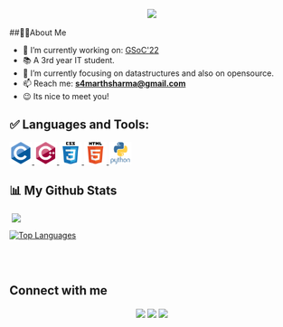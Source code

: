 <p align="center">
  <img src="https://readme-typing-svg.herokuapp.com?color=0d8eceF&size=30&center=true&vCenter=true&width=550&height=70&lines=Hola+👋,+I'm+Samarth+Sharma+✌+;A+Student+👨‍🎓;">
</p>


 ##🙋‍♂️About Me

- 🔭 I’m currently working on: [GSoC'22](https://github.com/s4marth/Awesome-Demo-Game-GSoC22-Catrobat)
- 📚 A 3rd year IT student.
- 🌱 I’m currently focusing on datastructures and also on opensource.
- 📫 Reach me: **s4marthsharma@gmail.com**
- 😉 Its nice to meet you!


## ✅ Languages and Tools:
<p align="left"> 
<a href="https://www.cprogramming.com/" target="_blank"><img src="https://raw.githubusercontent.com/devicons/devicon/master/icons/c/c-original.svg" alt="c" width="40" height="40"/> </a> 
<a href="https://www.w3schools.com/cpp/" target="_blank"> <img src="https://raw.githubusercontent.com/devicons/devicon/master/icons/cplusplus/cplusplus-original.svg" alt="cplusplus" width="40" height="40"/> </a> 
<a href="https://www.w3schools.com/css/" target="_blank"> <img src="https://raw.githubusercontent.com/devicons/devicon/master/icons/css3/css3-original-wordmark.svg" alt="css3" width="40" height="40"/> </a> 
<a href="https://www.w3.org/html/" target="_blank"> <img src="https://raw.githubusercontent.com/devicons/devicon/master/icons/html5/html5-original-wordmark.svg" alt="html5" width="40" height="40"/> </a> 
<a href="https://www.python.org/" target="_blank"> <img src="https://raw.githubusercontent.com/devicons/devicon/master/icons/python/python-original-wordmark.svg" alt="python" width="40" height="40"/> </a> 
</p>


## 📊 My Github Stats
<p>&nbsp;<img align="center" src="https://github-readme-stats.vercel.app/api?username=s4marth&show_icons=true&theme=dark&locale=en"/></p>

[//]: <> (<p><img align="center" src="https://github-readme-streak-stats.herokuapp.com/?user=s4marth&theme=dark" alt="s4marth" /></p>)

  <a href="https://github.com/s4marth/github-readme-stats"><img alt="Top Languages" src="https://github-readme-stats.vercel.app/api/top-langs/?username=s4marth&langs_count=8&count_private=true&layout=compact&theme=react&hide_border=true&bg_color=0D1117" /></a>
  <br/>

<br/>
<br/>


## Connect with me

<p align="center">
<a href="https://discordapp.com/users/samarth | contributor#7290/" target="blank"><img align="center" src="https://img.shields.io/badge/Discord-7289DA?style=for-the-badge&logo=discord&logoColor=white"/></a> 
<a href="https://www.linkedin.com/in/samarth-sharma-7346271a4/" target="blank"><img align="center" src="https://img.shields.io/badge/LinkedIn-0077B5?style=for-the-badge&logo=linkedin&logoColor=white"/></a> 
<a href="https://www.instagram.com/s4marth._/" target="blank"><img align="center" src="https://img.shields.io/badge/Instagram-E4405F?style=for-the-badge&logo=instagram&logoColor=white"/></a>
<br>
<br>
</p>
